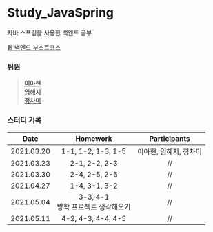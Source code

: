 # Study_JavaSpring
자바 스프링을 사용한 백엔드 공부

[웹 백엔드 부스트코스](https://www.boostcourse.org/web326)

### 팀원
> [이아현](https://github.com/LAH1203/Study_JavaSpring/tree/main/lah1203)<br>
> [임혜지](https://github.com/LAH1203/Study_JavaSpring/tree/main/hyeji1221)<br>
> [정차미](https://github.com/LAH1203/Study_JavaSpring/tree/main/lasilla20CHAMI)

### 스터디 기록
| Date | Homework | Participants |
| --- | :---: | :---: |
| 2021.03.20 | 1-1, 1-2, 1-3, 1-5 | 이아현, 임혜지, 정차미 |
| 2021.03.23 | 2-1, 2-2, 2-3 | // |
| 2021.03.30 | 2-4, 2-5, 2-6 | // |
| 2021.04.27 | 1-4, 3-1, 3-2 | // |
| 2021.05.04 | 3-3, 4-1<br>방학 프로젝트 생각해오기 | // |
| 2021.05.11 | 4-2, 4-3, 4-4, 4-5 | // |
